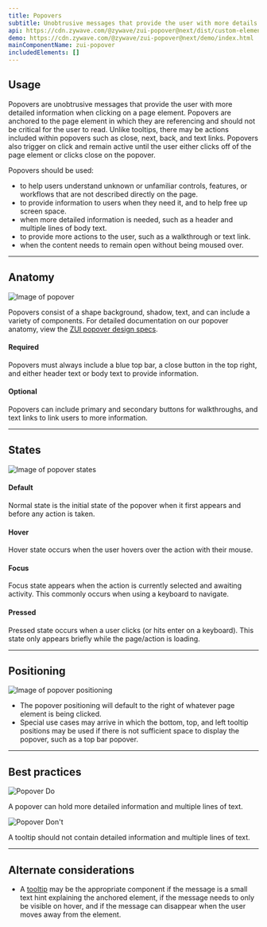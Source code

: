 ```yaml
---
title: Popovers
subtitle: Unobtrusive messages that provide the user with more details.
api: https://cdn.zywave.com/@zywave/zui-popover@next/dist/custom-elements.json
demo: https://cdn.zywave.com/@zywave/zui-popover@next/demo/index.html
mainComponentName: zui-popover
includedElements: []
---
```

## Usage

Popovers are unobtrusive messages that provide the user with more detailed information when clicking on a page element. Popovers are anchored to the page element in which they are referencing and should not be critical for the user to read. Unlike tooltips, there may be actions included within popovers such as close, next, back, and text links. Popovers also trigger on click and remain active until the user either clicks off of the page element or clicks close on the popover.

Popovers should be used:

* to help users understand unknown or unfamiliar controls, features, or workflows that are not described directly on the page.
* to provide information to users when they need it, and to help free up screen space.
* when more detailed information is needed, such as a header and multiple lines of body text.
* to provide more actions to the user, such as a walkthrough or text link.
* when the content needs to remain open without being moused over.

<hr>

## Anatomy

![Image of popover](/images/components/popovers/popover_anatomy.svg)

Popovers consist of a shape background, shadow, text, and can include a variety of components. For detailed documentation on our popover anatomy, view the [ZUI popover design specs](https://xd.adobe.com/view/35952280-c758-4fd8-6dc4-07f88b1fe619-43a4/grid).

#### Required

Popovers must always include a blue top bar, a close button in the top right, and either header text or body text to provide information.

#### Optional

Popovers can include primary and secondary buttons for walkthroughs, and text links to link users to more information.

<hr>

## States

![Image of popover states](/images/components/popovers/popover_states.svg)

#### Default

Normal state is the initial state of the popover when it first appears and before any action is taken.

#### Hover

Hover state occurs when the user hovers over the action with their mouse.

#### Focus

Focus state appears when the action is currently selected and awaiting activity. This commonly occurs when using a keyboard to navigate.

#### Pressed

Pressed state occurs when a user clicks (or hits enter on a keyboard). This state only appears briefly while the page/action is loading.

<hr>

## Positioning

![Image of popover positioning](/images/components/popovers/popover_positioning.svg)

* The popover positioning will default to the right of whatever page element is being clicked.
* Special use cases may arrive in which the bottom, top, and left tooltip positions may be used if there is not sufficient space to display the popover, such as a top bar popover.

<hr>

## Best practices

<Grid>

<GridCol col="span-6">

![Popover Do](/images/components/popovers/popover_do.svg)

<Do />

A popover can hold more detailed information and multiple lines of text.

</GridCol>

<GridCol col="span-6">

![Popover Don't](/images/components/popovers/popover_dont.svg)

<DoNot />

A tooltip should not contain detailed information and multiple lines of text.

- - -

## Alternate considerations

* A [tooltip](/design-system/components/tooltips/) may be the appropriate component if the message is a small text hint explaining the anchored element, if the message needs to only be visible on hover, and if the message can disappear when the user moves away from the element.